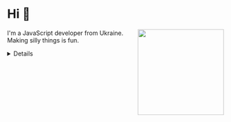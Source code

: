 # Hi 👋

<img align='right' src='https://octodex.github.com/images/nyantocat.gif' width='200'>

I'm a JavaScript developer from Ukraine. Making silly things is fun.

<details>
  
### 🛠️ What I do 

I make different funny applications on JavaScript, HTML, CSS through them I learn new features. 
So far I'm still a baby in the frontend, but I'm working on it)

### 🌐 Languages 

| Language      | Proficiency                                                               |
| ------------- | ------------------------------------------------------------------------- |
| English       | B2                                                                        |
| Russian       | C2                                                                        |
| Ukrainian     | Native                                                                    |

## 📚 What I'm currently learning 

- Diving into React
- Improving the Canvas experience
- Practicing HTML+CSS skills

## 🧑‍💻 Where to find me:

- <a href="https://t.me/dezmond152">![Telegram](https://img.shields.io/badge/Telegram-2CA5E0?style=for-the-badge&logo=telegram&logoColor=white)</a>
- <a href="mailto:rossomahavit@gmail.com">![Gmail](https://img.shields.io/badge/Email-D14836?style=for-the-badge&logo=gmail&logoColor=white)</a>

---

Contact me to discuss interesting projects or cooperation! 🚀
</details>
